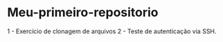 # Meu-primeiro-repositorio

1 - Exercício de clonagem de arquivos
2 - Teste de autenticação via SSH.

